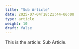 ```yaml
---
title: "Sub Article"
date: 2025-07-04T18:21:44-06:00
type: article
weight: 10
draft: false
---
```


This is the article: Sub Article.
